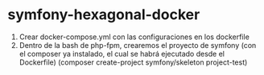 # symfony-hexagonal-docker

1. Crear docker-compose.yml con las configuraciones en los dockerfile
2. Dentro de la bash de php-fpm, crearemos el proyecto de symfony (con el composer ya instalado, el cual se habrá ejecutado desde el Dockerfile)
   (composer create-project symfony/skeleton project-test)